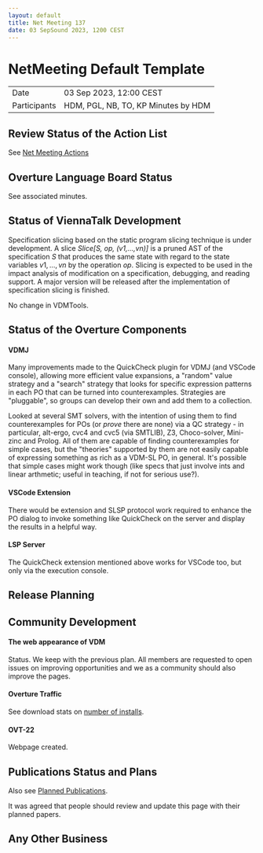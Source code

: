 ```yaml
---
layout: default
title: Net Meeting 137
date: 03 SepSound 2023, 1200 CEST
---
```


<script src="https://code.jquery.com/jquery-1.11.1.min.js">
</script>
<script src="/javascripts/edit.js"></script>
<script>setEditButonNm();</script>

# NetMeeting Default Template

|||
|---|---|
| Date | 03 Sep 2023, 12:00 CEST |
| Participants | HDM, PGL, NB, TO, KP Minutes by HDM |


## Review Status of the Action List

See [Net Meeting Actions](https://github.com/overturetool/overturetool.github.io/issues?q=is%3Aopen+is%3Aissue+label%3A%22action+net-meeting%22)


## Overture Language Board Status

See associated minutes.

## Status of ViennaTalk Development

Specification slicing based on the static program slicing technique is under development.
A slice *Slice[S, op, (v1,...,vn)]* is a pruned AST of the specification *S* that produces the same state with regard to the state variables $v1,...,vn$ by the operation $op$.
Slicing is expected to be used in the impact analysis of modification on a specification, debugging, and reading support.
A major version will be released after the implementation of specification slicing is finished.

No change in VDMTools.

##  Status of the Overture Components

#### VDMJ

Many improvements made to the QuickCheck plugin for VDMJ (and VSCode console), allowing more efficient value expansions, a "random" value strategy and a "search" strategy that looks for specific expression patterns in each PO that can be turned into counterexamples. Strategies are "pluggable", so groups can develop their own and add them to a collection.

Looked at several SMT solvers, with the intention of using them to find counterexamples for POs (or _prove_ there are none) via a QC strategy - in particular, alt-ergo, cvc4 and cvc5 (via SMTLIB), Z3, Choco-solver, Mini-zinc and Prolog. All of them are capable of finding counterexamples for simple cases, but the "theories" supported by them are not easily capable of expressing something as rich as a VDM-SL PO, in general. It's possible that simple cases might work though (like specs that just involve ints and linear arthmetic; useful in teaching, if not for serious use?).

#### VSCode Extension

There would be extension and SLSP protocol work required to enhance the PO dialog to invoke something like QuickCheck on the server and display the results in a helpful way.

#### LSP Server

The QuickCheck extension mentioned above works for VSCode too, but only via the execution console.

##  Release Planning

##  Community Development

#### The web appearance of VDM 

Status. We keep with the previous plan. All members are requested to open issues on improving opportunities and we as a community should also improve the pages.

#### Overture Traffic

See download stats on [number of installs](https://marketplace.visualstudio.com/items?itemName=overturetool.vdm-vscode).


#### OVT-22 

Webpage created.

##  Publications Status and Plans

Also see [Planned Publications](https://www.overturetool.org/publications/PlannedPublications.html).

It was agreed that people should review and update this page with their planned papers.

##  Any Other Business


<div id="edit_page_div"></div>

